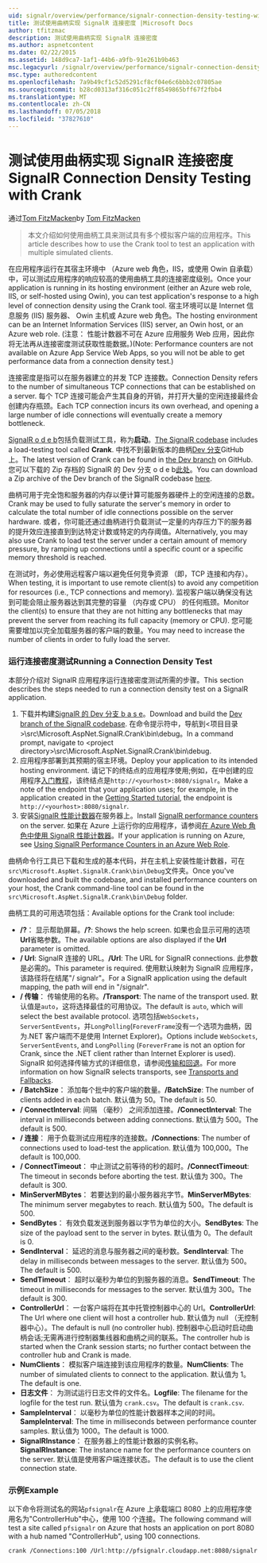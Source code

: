 ```yaml
---
uid: signalr/overview/performance/signalr-connection-density-testing-with-crank
title: 测试使用曲柄实现 SignalR 连接密度 |Microsoft Docs
author: tfitzmac
description: 测试使用曲柄实现 SignalR 连接密度
ms.author: aspnetcontent
ms.date: 02/22/2015
ms.assetid: 148d9ca7-1af1-44b6-a9fb-91e261b9b463
msc.legacyurl: /signalr/overview/performance/signalr-connection-density-testing-with-crank
msc.type: authoredcontent
ms.openlocfilehash: 7a9b49cf1c52d5291cf8cf04e6c6bbb2c07805ae
ms.sourcegitcommit: b28cd0313af316c051c2ff8549865bff67f2fbb4
ms.translationtype: MT
ms.contentlocale: zh-CN
ms.lasthandoff: 07/05/2018
ms.locfileid: "37827610"
---
```

<a name="signalr-connection-density-testing-with-crank"></a><span data-ttu-id="55325-103">测试使用曲柄实现 SignalR 连接密度</span><span class="sxs-lookup"><span data-stu-id="55325-103">SignalR Connection Density Testing with Crank</span></span>
====================
<span data-ttu-id="55325-104">通过[Tom FitzMacken](https://github.com/tfitzmac)</span><span class="sxs-lookup"><span data-stu-id="55325-104">by [Tom FitzMacken](https://github.com/tfitzmac)</span></span>

> <span data-ttu-id="55325-105">本文介绍如何使用曲柄工具来测试具有多个模拟客户端的应用程序。</span><span class="sxs-lookup"><span data-stu-id="55325-105">This article describes how to use the Crank tool to test an application with multiple simulated clients.</span></span>


<span data-ttu-id="55325-106">在应用程序运行在其宿主环境中 （Azure web 角色，IIS，或使用 Owin 自承载） 中，可以测试应用程序的响应较高的使用曲柄工具的连接密度级别。</span><span class="sxs-lookup"><span data-stu-id="55325-106">Once your application is running in its hosting environment (either an Azure web role, IIS, or self-hosted using Owin), you can test application's response to a high level of connection density using the Crank tool.</span></span> <span data-ttu-id="55325-107">宿主环境可以是 Internet 信息服务 (IIS) 服务器、 Owin 主机或 Azure web 角色。</span><span class="sxs-lookup"><span data-stu-id="55325-107">The hosting environment can be an Internet Information Services (IIS) server, an Owin host, or an Azure web role.</span></span> <span data-ttu-id="55325-108">(注意： 性能计数器不可在 Azure 应用服务 Web 应用，因此你将无法再从连接密度测试获取性能数据。)</span><span class="sxs-lookup"><span data-stu-id="55325-108">(Note: Performance counters are not available on Azure App Service Web Apps, so you will not be able to get performance data from a connection density test.)</span></span>

<span data-ttu-id="55325-109">连接密度是指可以在服务器建立的并发 TCP 连接数。</span><span class="sxs-lookup"><span data-stu-id="55325-109">Connection Density refers to the number of simultaneous TCP connections that can be established on a server.</span></span> <span data-ttu-id="55325-110">每个 TCP 连接可能会产生其自身的开销，并打开大量的空闲连接最终会创建内存瓶颈。</span><span class="sxs-lookup"><span data-stu-id="55325-110">Each TCP connection incurs its own overhead, and opening a large number of idle connections will eventually create a memory bottleneck.</span></span>

<span data-ttu-id="55325-111">[SignalR o d e b](https://github.com/signalr/signalr)包括负载测试工具，称为**启动**。</span><span class="sxs-lookup"><span data-stu-id="55325-111">[The SignalR codebase](https://github.com/signalr/signalr) includes a load-testing tool called **Crank**.</span></span> <span data-ttu-id="55325-112">中找不到最新版本的曲柄[Dev 分支](https://github.com/SignalR/signalr/tree/dev)GitHub 上。</span><span class="sxs-lookup"><span data-stu-id="55325-112">The latest version of Crank can be found in [the Dev branch](https://github.com/SignalR/signalr/tree/dev) on GitHub.</span></span> <span data-ttu-id="55325-113">您可以下载的 Zip 存档的 SignalR 的 Dev 分支 o d e b[此处](https://github.com/SignalR/SignalR/archive/dev.zip)。</span><span class="sxs-lookup"><span data-stu-id="55325-113">You can download a Zip archive of the Dev branch of the SignalR codebase [here](https://github.com/SignalR/SignalR/archive/dev.zip).</span></span>

<span data-ttu-id="55325-114">曲柄可用于完全饱和服务器的内存以便计算可能服务器硬件上的空闲连接的总数。</span><span class="sxs-lookup"><span data-stu-id="55325-114">Crank may be used to fully saturate the server's memory in order to calculate the total number of idle connections possible on the server hardware.</span></span> <span data-ttu-id="55325-115">或者，你可能还通过曲柄进行负载测试一定量的内存压力下的服务器的提升效应连接直到到达特定计数或特定的内存阈值。</span><span class="sxs-lookup"><span data-stu-id="55325-115">Alternatively, you may also use Crank to load test the server under a certain amount of memory pressure, by ramping up connections until a specific count or a specific memory threshold is reached.</span></span>

<span data-ttu-id="55325-116">在测试时，务必使用远程客户端以避免任何竞争资源 （即，TCP 连接和内存）。</span><span class="sxs-lookup"><span data-stu-id="55325-116">When testing, it is important to use remote client(s) to avoid any competition for resources (i.e., TCP connections and memory).</span></span> <span data-ttu-id="55325-117">监视客户端以确保没有达到可能会阻止服务器达到其完整的容量 （内存或 CPU） 的任何瓶颈。</span><span class="sxs-lookup"><span data-stu-id="55325-117">Monitor the client(s) to ensure that they are not hitting any bottlenecks that may prevent the server from reaching its full capacity (memory or CPU).</span></span> <span data-ttu-id="55325-118">您可能需要增加以完全加载服务器的客户端的数量。</span><span class="sxs-lookup"><span data-stu-id="55325-118">You may need to increase the number of clients in order to fully load the server.</span></span>

### <a name="running-a-connection-density-test"></a><span data-ttu-id="55325-119">运行连接密度测试</span><span class="sxs-lookup"><span data-stu-id="55325-119">Running a Connection Density Test</span></span>

<span data-ttu-id="55325-120">本部分介绍对 SignalR 应用程序运行连接密度测试所需的步骤。</span><span class="sxs-lookup"><span data-stu-id="55325-120">This section describes the steps needed to run a connection density test on a SignalR application.</span></span>

1. <span data-ttu-id="55325-121">下载并构建[SignalR 的 Dev 分支 b a s e](https://github.com/SignalR/SignalR/archive/dev.zip)。</span><span class="sxs-lookup"><span data-stu-id="55325-121">Download and build the [Dev branch of the SignalR codebase](https://github.com/SignalR/SignalR/archive/dev.zip).</span></span> <span data-ttu-id="55325-122">在命令提示符中，导航到&lt;项目目录&gt;\src\Microsoft.AspNet.SignalR.Crank\bin\debug。</span><span class="sxs-lookup"><span data-stu-id="55325-122">In a command prompt, navigate to &lt;project directory&gt;\src\Microsoft.AspNet.SignalR.Crank\bin\debug.</span></span>
2. <span data-ttu-id="55325-123">应用程序部署到其预期的宿主环境。</span><span class="sxs-lookup"><span data-stu-id="55325-123">Deploy your application to its intended hosting environment.</span></span> <span data-ttu-id="55325-124">请记下的终结点的应用程序使用;例如，在中创建的应用程序[入门教程](../getting-started/tutorial-getting-started-with-signalr.md)，该终结点是`http://<yourhost>:8080/signalr`。</span><span class="sxs-lookup"><span data-stu-id="55325-124">Make a note of the endpoint that your application uses; for example, in the application created in the [Getting Started tutorial](../getting-started/tutorial-getting-started-with-signalr.md), the endpoint is `http://<yourhost>:8080/signalr`.</span></span>
3. <span data-ttu-id="55325-125">安装[SignalR 性能计数器](signalr-performance.md#perfcounters)在服务器上。</span><span class="sxs-lookup"><span data-stu-id="55325-125">Install [SignalR performance counters](signalr-performance.md#perfcounters) on the server.</span></span> <span data-ttu-id="55325-126">如果在 Azure 上运行你的应用程序，请参阅[在 Azure Web 角色中使用 SignalR 性能计数器](using-signalr-performance-counters-in-an-azure-web-role.md)。</span><span class="sxs-lookup"><span data-stu-id="55325-126">If your application is running on Azure, see [Using SignalR Performance Counters in an Azure Web Role](using-signalr-performance-counters-in-an-azure-web-role.md).</span></span>

<span data-ttu-id="55325-127">曲柄命令行工具已下载和生成的基本代码，并在主机上安装性能计数器，可在`src\Microsoft.AspNet.SignalR.Crank\bin\Debug`文件夹。</span><span class="sxs-lookup"><span data-stu-id="55325-127">Once you've downloaded and built the codebase, and installed performance counters on your host, the Crank command-line tool can be found in the `src\Microsoft.AspNet.SignalR.Crank\bin\Debug` folder.</span></span>

<span data-ttu-id="55325-128">曲柄工具的可用选项包括：</span><span class="sxs-lookup"><span data-stu-id="55325-128">Available options for the Crank tool include:</span></span>

- <span data-ttu-id="55325-129">**/?**： 显示帮助屏幕。</span><span class="sxs-lookup"><span data-stu-id="55325-129">**/?**: Shows the help screen.</span></span> <span data-ttu-id="55325-130">如果也会显示可用的选项**Url**省略参数。</span><span class="sxs-lookup"><span data-stu-id="55325-130">The available options are also displayed if the **Url** parameter is omitted.</span></span>
- <span data-ttu-id="55325-131">**/ Url**: SignalR 连接的 URL。</span><span class="sxs-lookup"><span data-stu-id="55325-131">**/Url**: The URL for SignalR connections.</span></span> <span data-ttu-id="55325-132">此参数是必需的。</span><span class="sxs-lookup"><span data-stu-id="55325-132">This parameter is required.</span></span> <span data-ttu-id="55325-133">使用默认映射为 SignalR 应用程序，该路径将在结尾"/ signalr"。</span><span class="sxs-lookup"><span data-stu-id="55325-133">For a SignalR application using the default mapping, the path will end in "/signalr".</span></span>
- <span data-ttu-id="55325-134">**/ 传输**： 传输使用的名称。</span><span class="sxs-lookup"><span data-stu-id="55325-134">**/Transport**: The name of the transport used.</span></span> <span data-ttu-id="55325-135">默认值是`auto`，这将选择最佳的可用协议。</span><span class="sxs-lookup"><span data-stu-id="55325-135">The default is `auto`, which will select the best available protocol.</span></span> <span data-ttu-id="55325-136">选项包括`WebSockets`， `ServerSentEvents`，并`LongPolling`(`ForeverFrame`没有一个选项为曲柄，因为.NET 客户端而不是使用 Internet Explorer)。</span><span class="sxs-lookup"><span data-stu-id="55325-136">Options include `WebSockets`, `ServerSentEvents`, and `LongPolling` (`ForeverFrame` is not an option for Crank, since the .NET client rather than Internet Explorer is used).</span></span> <span data-ttu-id="55325-137">SignalR 如何选择传输方式的详细信息，请参阅[传输和回退](../getting-started/introduction-to-signalr.md#transports)。</span><span class="sxs-lookup"><span data-stu-id="55325-137">For more information on how SignalR selects transports, see [Transports and Fallbacks](../getting-started/introduction-to-signalr.md#transports).</span></span>
- <span data-ttu-id="55325-138">**/ BatchSize**： 添加每个批中的客户端的数量。</span><span class="sxs-lookup"><span data-stu-id="55325-138">**/BatchSize**: The number of clients added in each batch.</span></span> <span data-ttu-id="55325-139">默认值为 50。</span><span class="sxs-lookup"><span data-stu-id="55325-139">The default is 50.</span></span>
- <span data-ttu-id="55325-140">**/ ConnectInterval**: 间隔 （毫秒） 之间添加连接。</span><span class="sxs-lookup"><span data-stu-id="55325-140">**/ConnectInterval**: The interval in milliseconds between adding connections.</span></span> <span data-ttu-id="55325-141">默认值为 500。</span><span class="sxs-lookup"><span data-stu-id="55325-141">The default is 500.</span></span>
- <span data-ttu-id="55325-142">**/ 连接**： 用于负载测试应用程序的连接数。</span><span class="sxs-lookup"><span data-stu-id="55325-142">**/Connections**: The number of connections used to load-test the application.</span></span> <span data-ttu-id="55325-143">默认值为 100,000。</span><span class="sxs-lookup"><span data-stu-id="55325-143">The default is 100,000.</span></span>
- <span data-ttu-id="55325-144">**/ ConnectTimeout**： 中止测试之前等待的秒的超时。</span><span class="sxs-lookup"><span data-stu-id="55325-144">**/ConnectTimeout**: The timeout in seconds before aborting the test.</span></span> <span data-ttu-id="55325-145">默认值为 300。</span><span class="sxs-lookup"><span data-stu-id="55325-145">The default is 300.</span></span>
- <span data-ttu-id="55325-146">**MinServerMBytes**： 若要达到的最小服务器兆字节。</span><span class="sxs-lookup"><span data-stu-id="55325-146">**MinServerMBytes**: The minimum server megabytes to reach.</span></span> <span data-ttu-id="55325-147">默认值为 500。</span><span class="sxs-lookup"><span data-stu-id="55325-147">The default is 500.</span></span>
- <span data-ttu-id="55325-148">**SendBytes**： 有效负载发送到服务器以字节为单位的大小。</span><span class="sxs-lookup"><span data-stu-id="55325-148">**SendBytes**: The size of the payload sent to the server in bytes.</span></span> <span data-ttu-id="55325-149">默认值为 0。</span><span class="sxs-lookup"><span data-stu-id="55325-149">The default is 0.</span></span>
- <span data-ttu-id="55325-150">**SendInterval**： 延迟的消息与服务器之间的毫秒数。</span><span class="sxs-lookup"><span data-stu-id="55325-150">**SendInterval**: The delay in milliseconds between messages to the server.</span></span> <span data-ttu-id="55325-151">默认值为 500。</span><span class="sxs-lookup"><span data-stu-id="55325-151">The default is 500.</span></span>
- <span data-ttu-id="55325-152">**SendTimeout**： 超时以毫秒为单位的到服务器的消息。</span><span class="sxs-lookup"><span data-stu-id="55325-152">**SendTimeout**: The timeout in milliseconds for messages to the server.</span></span> <span data-ttu-id="55325-153">默认值为 300。</span><span class="sxs-lookup"><span data-stu-id="55325-153">The default is 300.</span></span>
- <span data-ttu-id="55325-154">**ControllerUrl**： 一台客户端将在其中托管控制器中心的 Url。</span><span class="sxs-lookup"><span data-stu-id="55325-154">**ControllerUrl**: The Url where one client will host a controller hub.</span></span> <span data-ttu-id="55325-155">默认值为 null （无控制器中心）。</span><span class="sxs-lookup"><span data-stu-id="55325-155">The default is null (no controller hub).</span></span> <span data-ttu-id="55325-156">控制器中心启动时启动曲柄会话;无需再进行控制器集线器和曲柄之间的联系。</span><span class="sxs-lookup"><span data-stu-id="55325-156">The controller hub is started when the Crank session starts; no further contact between the controller hub and Crank is made.</span></span>
- <span data-ttu-id="55325-157">**NumClients**： 模拟客户端连接到该应用程序的数量。</span><span class="sxs-lookup"><span data-stu-id="55325-157">**NumClients**: The number of simulated clients to connect to the application.</span></span> <span data-ttu-id="55325-158">默认值为 1。</span><span class="sxs-lookup"><span data-stu-id="55325-158">The default is one.</span></span>
- <span data-ttu-id="55325-159">**日志文件**： 为测试运行日志文件的文件名。</span><span class="sxs-lookup"><span data-stu-id="55325-159">**Logfile**: The filename for the logfile for the test run.</span></span> <span data-ttu-id="55325-160">默认值为 `crank.csv`。</span><span class="sxs-lookup"><span data-stu-id="55325-160">The default is `crank.csv`.</span></span>
- <span data-ttu-id="55325-161">**SampleInterval**： 以毫秒为单位的性能计数器样本之间的时间。</span><span class="sxs-lookup"><span data-stu-id="55325-161">**SampleInterval**: The time in milliseconds between performance counter samples.</span></span> <span data-ttu-id="55325-162">默认值为 1000。</span><span class="sxs-lookup"><span data-stu-id="55325-162">The default is 1000.</span></span>
- <span data-ttu-id="55325-163">**SignalRInstance**： 在服务器上的性能计数器的实例名称。</span><span class="sxs-lookup"><span data-stu-id="55325-163">**SignalRInstance**: The instance name for the performance counters on the server.</span></span> <span data-ttu-id="55325-164">默认值是使用客户端连接状态。</span><span class="sxs-lookup"><span data-stu-id="55325-164">The default is to use the client connection state.</span></span>

### <a name="example"></a><span data-ttu-id="55325-165">示例</span><span class="sxs-lookup"><span data-stu-id="55325-165">Example</span></span>

<span data-ttu-id="55325-166">以下命令将测试名的网站`pfsignalr`在 Azure 上承载端口 8080 上的应用程序使用名为"ControllerHub"中心，使用 100 个连接。</span><span class="sxs-lookup"><span data-stu-id="55325-166">The following command will test a site called `pfsignalr` on Azure that hosts an application on port 8080 with a hub named "ControllerHub", using 100 connections.</span></span>

`crank /Connections:100 /Url:http://pfsignalr.cloudapp.net:8080/signalr`

